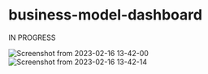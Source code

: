 # business-model-dashboard
IN PROGRESS

![Screenshot from 2023-02-16 13-42-00](https://user-images.githubusercontent.com/108932082/219367887-12a69eab-2220-4e42-8423-eb205d289c37.png)
![Screenshot from 2023-02-16 13-42-14](https://user-images.githubusercontent.com/108932082/219367901-de410c37-4544-43ca-a306-cde2767de4ee.png)
